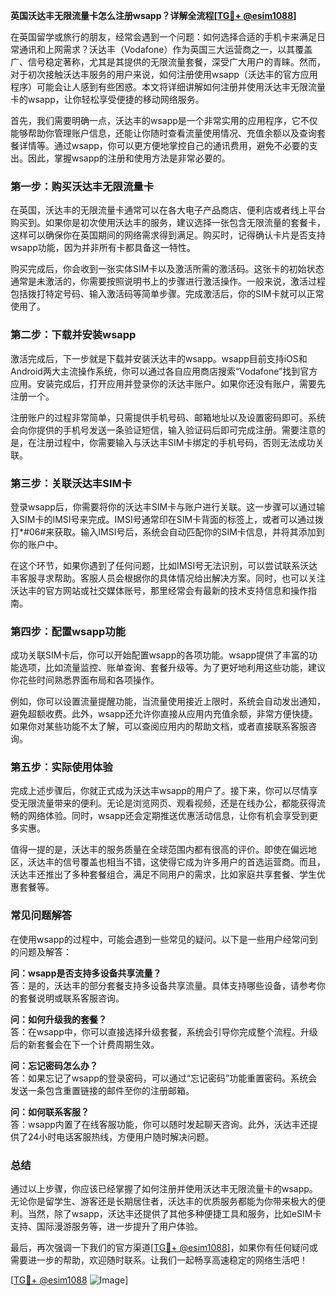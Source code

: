 **英国沃达丰无限流量卡怎么注册wsapp？详解全流程[[TG💪+ @esim1088](https://t.me/s/esim1088)]**

在英国留学或旅行的朋友，经常会遇到一个问题：如何选择合适的手机卡来满足日常通讯和上网需求？沃达丰（Vodafone）作为英国三大运营商之一，以其覆盖广、信号稳定著称，尤其是其提供的无限流量套餐，深受广大用户的青睐。然而，对于初次接触沃达丰服务的用户来说，如何注册使用wsapp（沃达丰的官方应用程序）可能会让人感到有些困惑。本文将详细讲解如何注册并使用沃达丰无限流量卡的wsapp，让你轻松享受便捷的移动网络服务。

首先，我们需要明确一点，沃达丰的wsapp是一个非常实用的应用程序，它不仅能够帮助你管理账户信息，还能让你随时查看流量使用情况、充值余额以及查询套餐详情等。通过wsapp，你可以更方便地掌控自己的通讯费用，避免不必要的支出。因此，掌握wsapp的注册和使用方法是非常必要的。

### **第一步：购买沃达丰无限流量卡**
在英国，沃达丰的无限流量卡通常可以在各大电子产品商店、便利店或者线上平台购买到。如果你是初次使用沃达丰的服务，建议选择一张包含无限流量的套餐卡，这样可以确保你在英国期间的网络需求得到满足。购买时，记得确认卡片是否支持wsapp功能，因为并非所有卡都具备这一特性。

购买完成后，你会收到一张实体SIM卡以及激活所需的激活码。这张卡的初始状态通常是未激活的，你需要按照说明书上的步骤进行激活操作。一般来说，激活过程包括拨打特定号码、输入激活码等简单步骤。完成激活后，你的SIM卡就可以正常使用了。

### **第二步：下载并安装wsapp**
激活完成后，下一步就是下载并安装沃达丰的wsapp。wsapp目前支持iOS和Android两大主流操作系统，你可以通过各自应用商店搜索“Vodafone”找到官方应用。安装完成后，打开应用并登录你的沃达丰账户。如果你还没有账户，需要先注册一个。

注册账户的过程非常简单，只需提供手机号码、邮箱地址以及设置密码即可。系统会向你提供的手机号发送一条验证短信，输入验证码后即可完成注册。需要注意的是，在注册过程中，你需要输入与沃达丰SIM卡绑定的手机号码，否则无法成功关联。

### **第三步：关联沃达丰SIM卡**
登录wsapp后，你需要将你的沃达丰SIM卡与账户进行关联。这一步骤可以通过输入SIM卡的IMSI号来完成。IMSI号通常印在SIM卡背面的标签上，或者可以通过拨打*#06#来获取。输入IMSI号后，系统会自动匹配你的SIM卡信息，并将其添加到你的账户中。

在这个环节，如果你遇到了任何问题，比如IMSI号无法识别，可以尝试联系沃达丰客服寻求帮助。客服人员会根据你的具体情况给出解决方案。同时，也可以关注沃达丰的官方网站或社交媒体账号，那里经常会有最新的技术支持信息和操作指南。

### **第四步：配置wsapp功能**
成功关联SIM卡后，你可以开始配置wsapp的各项功能。wsapp提供了丰富的功能选项，比如流量监控、账单查询、套餐升级等。为了更好地利用这些功能，建议你花些时间熟悉界面布局和各项操作。

例如，你可以设置流量提醒功能，当流量使用接近上限时，系统会自动发出通知，避免超额收费。此外，wsapp还允许你直接从应用内充值余额，非常方便快捷。如果你对某些功能不太了解，可以查阅应用内的帮助文档，或者直接联系客服咨询。

### **第五步：实际使用体验**
完成上述步骤后，你就正式成为沃达丰wsapp的用户了。接下来，你可以尽情享受无限流量带来的便利。无论是浏览网页、观看视频，还是在线办公，都能获得流畅的网络体验。同时，wsapp还会定期推送优惠活动信息，让你有机会享受到更多实惠。

值得一提的是，沃达丰的服务质量在全球范围内都有很高的评价。即使在偏远地区，沃达丰的信号覆盖也相当不错，这使得它成为许多用户的首选运营商。而且，沃达丰还推出了多种套餐组合，满足不同用户的需求，比如家庭共享套餐、学生优惠套餐等。

### **常见问题解答**
在使用wsapp的过程中，可能会遇到一些常见的疑问。以下是一些用户经常问到的问题及解答：

**问：wsapp是否支持多设备共享流量？**  
答：是的，沃达丰的部分套餐支持多设备共享流量。具体支持哪些设备，请参考你的套餐说明或联系客服咨询。

**问：如何升级我的套餐？**  
答：在wsapp中，你可以直接选择升级套餐，系统会引导你完成整个流程。升级后的新套餐会在下一个计费周期生效。

**问：忘记密码怎么办？**  
答：如果忘记了wsapp的登录密码，可以通过“忘记密码”功能重置密码。系统会发送一条包含重置链接的邮件至你的注册邮箱。

**问：如何联系客服？**  
答：wsapp内置了在线客服功能，你可以随时发起聊天咨询。此外，沃达丰还提供了24小时电话客服热线，方便用户随时解决问题。

### **总结**
通过以上步骤，你应该已经掌握了如何注册并使用沃达丰无限流量卡的wsapp。无论你是留学生、游客还是长期居住者，沃达丰的优质服务都能为你带来极大的便利。当然，除了wsapp，沃达丰还提供了其他多种便捷工具和服务，比如eSIM卡支持、国际漫游服务等，进一步提升了用户体验。

最后，再次强调一下我们的官方渠道[[TG💪+ @esim1088](https://t.me/s/esim1088)]，如果你有任何疑问或需要进一步的帮助，欢迎随时联系。让我们一起畅享高速稳定的网络生活吧！

[[TG💪+ @esim1088](https://t.me/s/esim1088) ![Image](https://i.postimg.cc/4NQfJmqS/Snipaste-2025-05-13-00-14-12.png)]